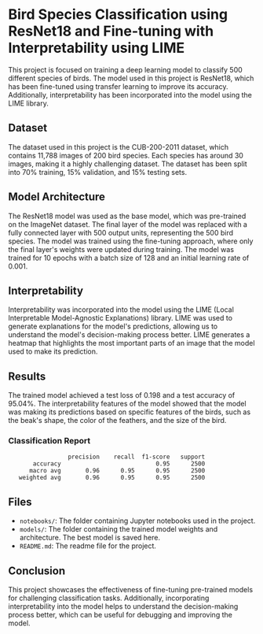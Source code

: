 # Bird Species Classification using ResNet18 and Fine-tuning with Interpretability using LIME
This project is focused on training a deep learning model to classify 500 different species of birds. The model used in this project is ResNet18, which has been fine-tuned using transfer learning to improve its accuracy. Additionally, interpretability has been incorporated into the model using the LIME library.

## Dataset
The dataset used in this project is the CUB-200-2011 dataset, which contains 11,788 images of 200 bird species. Each species has around 30 images, making it a highly challenging dataset. The dataset has been split into 70% training, 15% validation, and 15% testing sets.

## Model Architecture
The ResNet18 model was used as the base model, which was pre-trained on the ImageNet dataset. The final layer of the model was replaced with a fully connected layer with 500 output units, representing the 500 bird species. The model was trained using the fine-tuning approach, where only the final layer's weights were updated during training. The model was trained for 10 epochs with a batch size of 128 and an initial learning rate of 0.001.

## Interpretability
Interpretability was incorporated into the model using the LIME (Local Interpretable Model-Agnostic Explanations) library. LIME was used to generate explanations for the model's predictions, allowing us to understand the model's decision-making process better. LIME generates a heatmap that highlights the most important parts of an image that the model used to make its prediction.

## Results
The trained model achieved a test loss of 0.198 and a test accuracy of 95.04%. The interpretability features of the model showed that the model was making its predictions based on specific features of the birds, such as the beak's shape, the color of the feathers, and the size of the bird.

### Classification Report
```
                 precision    recall  f1-score   support
       accuracy                           0.95      2500
      macro avg       0.96      0.95      0.95      2500
   weighted avg       0.96      0.95      0.95      2500
```

## Files
- `notebooks/`: The folder containing Jupyter notebooks used in the project.
- `models/`: The folder containing the trained model weights and architecture. The best model is saved here.
- `README.md`: The readme file for the project.

## Conclusion
This project showcases the effectiveness of fine-tuning pre-trained models for challenging classification tasks. Additionally, incorporating interpretability into the model helps to understand the decision-making process better, which can be useful for debugging and improving the model.
